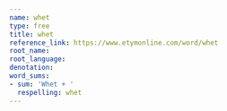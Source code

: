 ```yaml
---
name: whet
type: free
title: whet
reference_link: https://www.etymonline.com/word/whet
root_name: 
root_language: 
denotation: 
word_sums:
- sum: 'Whet + '
  respelling: whet
---
```

